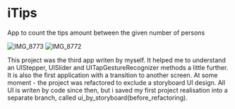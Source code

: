 # iTips
App to count the tips amount between the given number of persons

![IMG_8773](https://user-images.githubusercontent.com/82824022/210358464-65f8e64a-30d1-4044-8e94-ad025e56d9ac.PNG)
![IMG_8772](https://user-images.githubusercontent.com/82824022/210358474-e2a8eb1e-2329-4153-a49f-f0e69be6d610.PNG)

This project was the third app writen by myself. It helped me to understand an UIStepper, UISlider and UITapGestureRecognizer methods a little further.
It is also the first application with a transition to another screen.
At some moment - the project was refactored to exclude a storyboard UI design. All UI is writen by code since then, but i saved my first project realisation into a separate branch, called ui_by_storyboard(before_refactoring).

